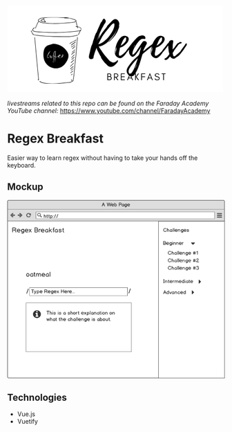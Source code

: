 <img src="regex.png">

*livestreams related to this repo can be found on the Faraday Academy YouTube channel:* https://www.youtube.com/channel/FaradayAcademy

# Regex Breakfast

Easier way to learn regex without having to take your hands off the keyboard.

## Mockup

<img src="regex-breakfast.png">

## Technologies

* Vue.js
* Vuetify
